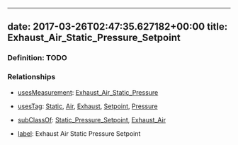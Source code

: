 
---
date: 2017-03-26T02:47:35.627182+00:00
title: Exhaust_Air_Static_Pressure_Setpoint
---
### Definition: TODO

### Relationships

* [usesMeasurement](https://brickschema.org/schema/1.0/BrickFrame#usesMeasurement): [Exhaust_Air_Static_Pressure](https://brickschema.org/schema/1.0/Brick#Exhaust_Air_Static_Pressure)

* [usesTag](https://brickschema.org/schema/1.0/BrickFrame#usesTag): [Static](https://brickschema.org/schema/1.0/BrickTag#Static), [Air](https://brickschema.org/schema/1.0/BrickTag#Air), [Exhaust](https://brickschema.org/schema/1.0/BrickTag#Exhaust), [Setpoint](https://brickschema.org/schema/1.0/BrickTag#Setpoint), [Pressure](https://brickschema.org/schema/1.0/BrickTag#Pressure)

* [subClassOf](http://www.w3.org/2000/01/rdf-schema#subClassOf): [Static_Pressure_Setpoint](https://brickschema.org/schema/1.0/Brick#Static_Pressure_Setpoint), [Exhaust_Air](https://brickschema.org/schema/1.0/Brick#Exhaust_Air)

* [label](http://www.w3.org/2000/01/rdf-schema#label): Exhaust Air Static Pressure Setpoint
